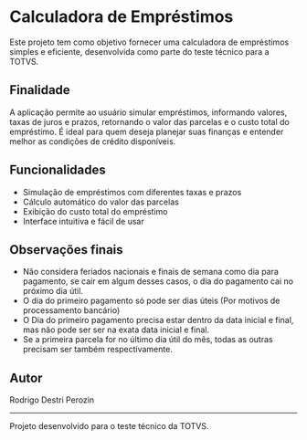 # Calculadora de Empréstimos

Este projeto tem como objetivo fornecer uma calculadora de empréstimos simples e eficiente, desenvolvida como parte do teste técnico para a TOTVS.

## Finalidade

A aplicação permite ao usuário simular empréstimos, informando valores, taxas de juros e prazos, retornando o valor das parcelas e o custo total do empréstimo. É ideal para quem deseja planejar suas finanças e entender melhor as condições de crédito disponíveis.

## Funcionalidades

- Simulação de empréstimos com diferentes taxas e prazos
- Cálculo automático do valor das parcelas
- Exibição do custo total do empréstimo
- Interface intuitiva e fácil de usar

## Observações finais

- Não considera feriados nacionais e finais de semana como dia para pagamento, se cair em algum desses casos, o dia do pagamento cai no próximo dia útil. 
- O dia do primeiro pagamento só pode ser dias úteis (Por motivos de processamento bancário)
- O Dia do primeiro pagamento precisa estar dentro da data inicial e final, mas não pode ser ser na exata data inicial e final.
- Se a primeira parcela for no último dia útil do mês, todas as outras precisam ser também respectivamente.

## Autor

Rodrigo Destri Perozin

---

Projeto desenvolvido para o teste técnico da TOTVS.